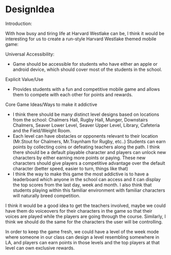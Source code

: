 # DesignIdea

Introduction: 

With how busy and tiring life at Harvard Westlake can be, I think it would be interesting for us to create a run-style Harvard Westlake themed mobile game:


Universal Accessibility:

- Game should be accessible for students who have either an apple or android device, which should cover most of the students in the school.

Explicit Value/Use
- Provides students with a fun and competitive mobile game and allows them to compete with each other for points and rewards.

Core Game Ideas/Ways to make it addictive
- I think there should be many distinct level designs based on locations from the school: Chalmers Hall, Rugby Hall, Munger, Downstairs Chalmers, Seaver Lower Level, Seaver Upper Level, Library, Cafeteria and the Field/Weight Room.
- Each level can have obstacles or opponents relevant to their location (Mr.Stout for Chalmers, Mr.Traynham for Rugby, etc..)
Students can earn points by collecting coins or defeating teachers along the path. 
I think there should be a default playable character and players can unlock new characters by either earning more points or paying. These new characters should give players a competitive advantage over the default character (better speed, easier to turn, things like that)
- I think the way to make this game the most addictive is to have a leaderboard which anyone in the school can access and it can display the top scores from the last day, week and month. I also think that students playing within this familiar environment with familiar characters will naturally breed competition.

I think it would be a good idea to get the teachers involved, maybe we could have them do voiceovers for their characters in the game so that their voices are played while the players are going through the course.
Similarly, I think we should do the same for the characters the user will be controlling.

In order to keep the game fresh, we could have a level of the week mode where someone in our class can design a level resembling somewhere in LA, and players can earn points in those levels and the top players at that level can own exclusive rewards.